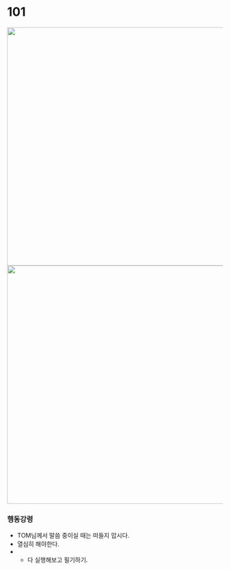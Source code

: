 # 101

<img src="https://github.com/user-attachments/assets/49080b42-e1c7-43c4-904b-f9aab5961834" width=555 />
<img src="https://github.com/user-attachments/assets/7e0b0f78-9356-483e-aa80-7f4885a3aab1" width=555 />

### 행동강령

- TOM님께서 말씀 중이실 때는 떠들지 맙시다.
- 열심히 해야한다.
- - 다 실행해보고 필기하기.

